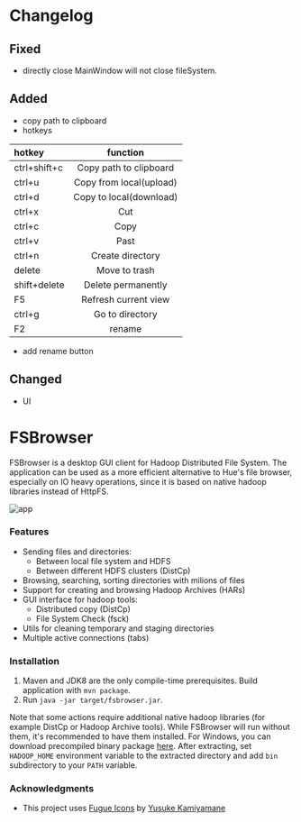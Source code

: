 # Changelog

## Fixed
- directly close MainWindow will not close fileSystem. 

## Added
- copy path to clipboard
- hotkeys

| hotkey | function |
| :--- | :---: |
| ctrl+shift+c | Copy path to clipboard |
| ctrl+u | Copy from local(upload) |
| ctrl+d | Copy to local(download) |
| ctrl+x | Cut |
| ctrl+c | Copy |
| ctrl+v | Past |
| ctrl+n | Create directory |
| delete | Move to trash |
| shift+delete | Delete permanently |
| F5 | Refresh current view |
| ctrl+g | Go to directory |
| F2 | rename |

- add rename button

## Changed
- UI

# FSBrowser

FSBrowser is a desktop GUI client for Hadoop Distributed File System. 
The application can be used as a more efficient alternative to Hue's file browser, especially on IO heavy operations,  since it 
is based on native hadoop libraries instead of HttpFS.

![app](images/app.png)

### Features
* Sending files and directories:
  * Between local file system and HDFS
  * Between different HDFS clusters (DistCp)
* Browsing, searching, sorting directories with milions of files
* Support for creating and browsing Hadoop Archives (HARs)
* GUI interface for hadoop tools:
  * Distributed copy (DistCp)
  * File System Check (fsck)
* Utils for cleaning temporary and staging directories
* Multiple active connections (tabs)

### Installation

1. Maven and JDK8 are the only compile-time prerequisites. Build application with `mvn package`. 
2. Run `java -jar target/fsbrowser.jar`.

Note that some actions require additional native hadoop libraries (for example DistCp or Hadoop Archive tools).
While FSBrowser will run without them, it's recommended to have them installed.
For Windows, you can download precompiled binary package [here](https://github.com/sardetushar/hadooponwindows/archive/master.zip).
After extracting, set `HADOOP_HOME` environment variable to the extracted directory and add `bin` subdirectory to your `PATH` variable.

### Acknowledgments
- This project uses [Fugue Icons](http://p.yusukekamiyamane.com/) by [Yusuke Kamiyamane](http://p.yusukekamiyamane.com/about/)
